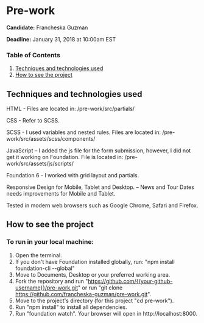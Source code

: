 # Pre-work

**Candidate:** Francheska Guzman

**Deadline:** January 31, 2018 at 10:00am EST

### Table of Contents

1. [Techniques and technologies used](#tech-used)
2. [How to see the project](#how-to-see)

<a id="tech-used"></a>
## Techniques and technologies used

HTML - Files are located in: /pre-work/src/partials/

CSS - Refer to SCSS.

SCSS - I used variables and nested rules. Files are located in: /pre-work/src/assets/scss/components/

JavaScript – I added the js file for the form submission, however, I did not get it working on Foundation. File is located in: /pre-work/src/assets/js/scripts/

Foundation 6 - I worked with grid layout and partials.

Responsive Design for Mobile, Tablet and Desktop. – News and Tour Dates needs improvements for Mobile and Tablet.

Tested in modern web browsers such as Google Chrome, Safari and Firefox.

<a id="how-to-see"></a>
## How to see the project

### To run in your local machine:

1. Open the terminal.
2. If you don't have Foundation installed globally, run: "npm install foundation-cli --global"
3. Move to Documents, Desktop or your preferred working area.
4. Fork the repository and run "https://github.com/{{your-github-username}}/pre-work.git" or run "git clone https://github.com/francheska-guzman/pre-work.git".
5. Move to the project's directory (for this project "cd pre-work").
6. Run "npm install" to install all dependencies.
7. Run "foundation watch". Your browser will open in http://localhost:8000.


